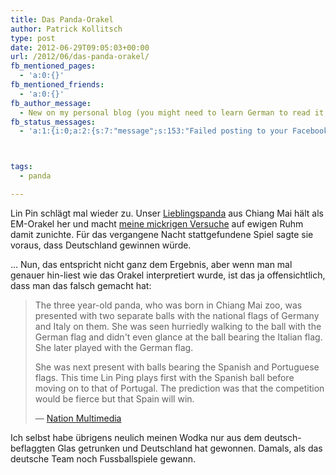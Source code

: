 ```yaml
---
title: Das Panda-Orakel
author: Patrick Kollitsch
type: post
date: 2012-06-29T09:05:03+00:00
url: /2012/06/das-panda-orakel/
fb_mentioned_pages:
  - 'a:0:{}'
fb_mentioned_friends:
  - 'a:0:{}'
fb_author_message:
  - New on my personal blog (you might need to learn German to read it ;)
fb_status_messages:
  - 'a:1:{i:0;a:2:{s:7:"message";s:153:"Failed posting to your Facebook Timeline. Error: {"message":"An unexpected error has occurred. Please retry your request later.","type":"OAuthException"}";s:5:"error";s:1:"1";}}'



tags:
  - panda

---
```

Lin Pin schlägt mal wieder zu. Unser [Lieblingspanda][1] aus Chiang Mai hält als EM-Orakel her und macht [meine mickrigen Versuche][2] auf ewigen Ruhm damit zunichte. Für das vergangene Nacht stattgefundene Spiel sagte sie voraus, dass Deutschland gewinnen würde.

... Nun, das entspricht nicht ganz dem Ergebnis, aber wenn man mal genauer hin-liest wie das Orakel interpretiert wurde, ist das ja offensichtlich, dass man das falsch gemacht hat:

> The three year-old panda, who was born in Chiang Mai zoo, was presented with two separate balls with the national flags of Germany and Italy on them. She was seen hurriedly walking to the ball with the German flag and didn't even glance at the ball bearing the Italian flag. She later played with the German flag.
> 
> She was next present with balls bearing the Spanish and Portuguese flags. This time Lin Ping plays first with the Spanish ball before moving on to that of Portugal. The prediction was that the competition would be fierce but that Spain will win.
> 
> &#8212; [Nation Multimedia][3]

Ich selbst habe übrigens neulich meinen Wodka nur aus dem deutsch-beflaggten Glas getrunken und Deutschland hat gewonnen. Damals, als das deutsche Team noch Fussballspiele gewann.

 [1]: /thema/panda/
 [2]: /weblog/2012/06/das-samui-euro-2012-orakel
 [3]: http://www.nationmultimedia.com/national/Germany-will-go-up-against-Spain-in-Euro-final-Lin-30185013.html
